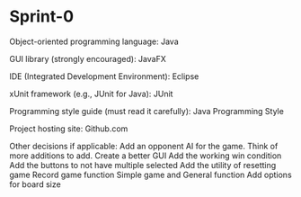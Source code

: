 # Sprint-0

Object-oriented programming language:
Java

GUI library (strongly encouraged):
JavaFX

IDE (Integrated Development Environment):
Eclipse

xUnit framework (e.g., JUnit for Java):
JUnit

Programming style guide (must read it carefully):
Java Programming Style

Project hosting site:
Github.com


Other decisions if applicable:
Add an opponent AI for the game.
Think of more additions to add. 
Create a better GUI
Add the working win condition 
Add the buttons to not have multiple selected 
Add the utility of resetting game 
Record game function
Simple game and General function 
Add options for board size

